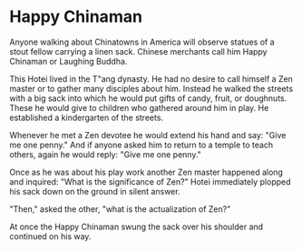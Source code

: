 # Happy Chinaman

Anyone walking about Chinatowns in America will observe statues of a stout fellow carrying a linen sack. Chinese merchants call him Happy Chinaman or Laughing Buddha.

This Hotei lived in the T"ang dynasty. He had no desire to call himself a Zen master or to gather many disciples about him. Instead he walked the streets with a big sack into which he would put gifts of candy, fruit, or doughnuts. These he would give to children who gathered around him in play. He established a kindergarten of the streets.

Whenever he met a Zen devotee he would extend his hand and say: "Give me one penny." And if anyone asked him to return to a temple to teach others, again he would reply: "Give me one penny."

Once as he was about his play work another Zen master happened along and inquired: "What is the significance of Zen?" Hotei immediately plopped his sack down on the ground in silent answer.

"Then," asked the other, "what is the actualization of Zen?"

At once the Happy Chinaman swung the sack over his shoulder and continued on his way.

